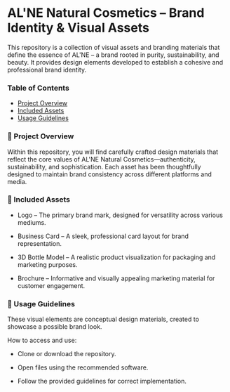 # AL'NE Natural Cosmetics – Brand Identity & Visual Assets

This repository is a collection of visual assets and branding materials that define the essence of AL'NE – a brand rooted in purity, sustainability, and beauty. It provides design elements developed to establish a cohesive and professional brand identity.

### Table of Contents  
- [Project Overview](#-project-overview)  
- [Included Assets](#-included-assets)  
- [Usage Guidelines](#-usage-guidelines) 

### 📌 Project Overview

Within this repository, you will find carefully crafted design materials that reflect the core values of AL'NE Natural Cosmetics—authenticity, sustainability, and sophistication. Each asset has been thoughtfully designed to maintain brand consistency across different platforms and media.



### 🎨 Included Assets

- Logo – The primary brand mark, designed for versatility across various mediums.

- Business Card – A sleek, professional card layout for brand representation.

- 3D Bottle Model – A realistic product visualization for packaging and marketing purposes.

- Brochure – Informative and visually appealing marketing material for customer engagement.




### 🔗 Usage Guidelines

These visual elements are conceptual design materials, created to showcase a possible brand look.

How to access and use:

- Clone or download the repository.

- Open files using the recommended software.

- Follow the provided guidelines for correct implementation.

